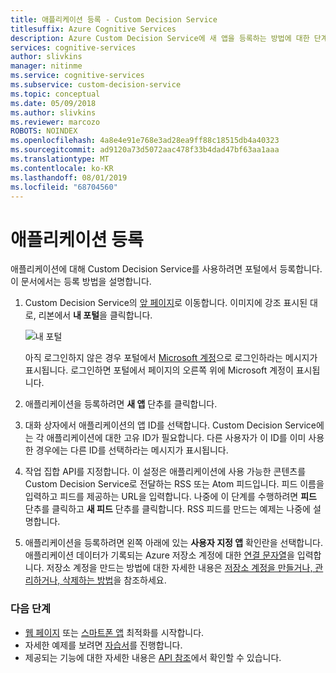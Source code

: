 ```yaml
---
title: 애플리케이션 등록 - Custom Decision Service
titlesuffix: Azure Cognitive Services
description: Azure Custom Decision Service에 새 앱을 등록하는 방법에 대한 단계별 가이드입니다.
services: cognitive-services
author: slivkins
manager: nitinme
ms.service: cognitive-services
ms.subservice: custom-decision-service
ms.topic: conceptual
ms.date: 05/09/2018
ms.author: slivkins
ms.reviewer: marcozo
ROBOTS: NOINDEX
ms.openlocfilehash: 4a8e4e91e768e3ad28ea9ff88c18515db4a40323
ms.sourcegitcommit: ad9120a73d5072aac478f33b4dad47bf63aa1aaa
ms.translationtype: MT
ms.contentlocale: ko-KR
ms.lasthandoff: 08/01/2019
ms.locfileid: "68704560"
---
```

# <a name="register-your-application"></a>애플리케이션 등록

애플리케이션에 대해 Custom Decision Service를 사용하려면 포털에서 등록합니다. 이 문서에서는 등록 방법을 설명합니다.

1. Custom Decision Service의 [앞 페이지](https://portal.ds.microsoft.com/)로 이동합니다. 이미지에 강조 표시된 대로, 리본에서 **내 포털**을 클릭합니다.

    ![내 포털](./media/portal.png)

    아직 로그인하지 않은 경우 포털에서 [Microsoft 계정](https://account.microsoft.com/account)으로 로그인하라는 메시지가 표시됩니다. 로그인하면 포털에서 페이지의 오른쪽 위에 Microsoft 계정이 표시됩니다.

2. 애플리케이션을 등록하려면 **새 앱** 단추를 클릭합니다.

3. 대화 상자에서 애플리케이션의 앱 ID를 선택합니다. Custom Decision Service에는 각 애플리케이션에 대한 고유 ID가 필요합니다. 다른 사용자가 이 ID를 이미 사용한 경우에는 다른 ID를 선택하라는 메시지가 표시됩니다.

4. 작업 집합 API를 지정합니다. 이 설정은 애플리케이션에 사용 가능한 콘텐츠를 Custom Decision Service로 전달하는 RSS 또는 Atom 피드입니다. 피드 이름을 입력하고 피드를 제공하는 URL을 입력합니다. 나중에 이 단계를 수행하려면 **피드** 단추를 클릭하고 **새 피드** 단추를 클릭합니다. RSS 피드를 만드는 예제는 나중에 설명합니다.

5. 애플리케이션을 등록하려면 왼쪽 아래에 있는 **사용자 지정 앱** 확인란을 선택합니다. 애플리케이션 데이터가 기록되는 Azure 저장소 계정에 대한 [연결 문자열](../../storage/common/storage-configure-connection-string.md)을 입력합니다. 저장소 계정을 만드는 방법에 대한 자세한 내용은 [저장소 계정을 만들거나, 관리하거나, 삭제하는 방법](../../storage/common/storage-create-storage-account.md)을 참조하세요.

### <a name="next-steps"></a>다음 단계

* [웹 페이지](custom-decision-service-get-started-browser.md) 또는 [스마트폰 앱](custom-decision-service-get-started-app.md) 최적화를 시작합니다.
* 자세한 예제를 보려면 [자습서](custom-decision-service-tutorial-news.md)를 진행합니다.
* 제공되는 기능에 대한 자세한 내용은 [API 참조](custom-decision-service-api-reference.md)에서 확인할 수 있습니다.
